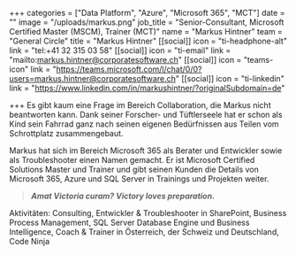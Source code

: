 +++
categories = ["Data Platform", "Azure", "Microsoft 365", "MCT"]
date = ""
image = "/uploads/markus.png"
job_title = "Senior-Consultant, Microsoft Certified Master (MSCM), Trainer (MCT)"
name = "Markus Hintner"
team = "General Circle"
title = "Markus Hintner"
[[social]]
icon = "ti-headphone-alt"
link = "tel:+41 32 315 03 58"
[[social]]
icon = "ti-email"
link = "mailto:markus.hintner@corporatesoftware.ch"
[[social]]
icon = "teams-icon"
link = "https://teams.microsoft.com/l/chat/0/0?users=markus.hintner@corporatesoftware.ch"
[[social]]
icon = "ti-linkedin"
link = "https://www.linkedin.com/in/markushintner/?originalSubdomain=de"

+++
Es gibt kaum eine Frage im Bereich Collaboration, die Markus nicht beantworten kann. Dank seiner Forscher- und Tüftlerseele hat er schon als Kind sein Fahrrad ganz nach seinen eigenen Bedürfnissen aus Teilen vom Schrottplatz zusammengebaut.

Markus hat sich im Bereich Microsoft 365 als Berater und Entwickler sowie als Troubleshooter einen Namen gemacht. Er ist Microsoft Certified Solutions Master und Trainer und gibt seinen Kunden die Details von Microsoft 365, Azure und SQL Server in Trainings und Projekten weiter.

> **_Amat Victoria curam? Victory loves preparation._**

Aktivitäten: Consulting, Entwickler & Troubleshooter in SharePoint, Business Process Management, SQL Server Database Engine und Business Intelligence, Coach & Trainer in Österreich, der Schweiz und Deutschland, Code Ninja